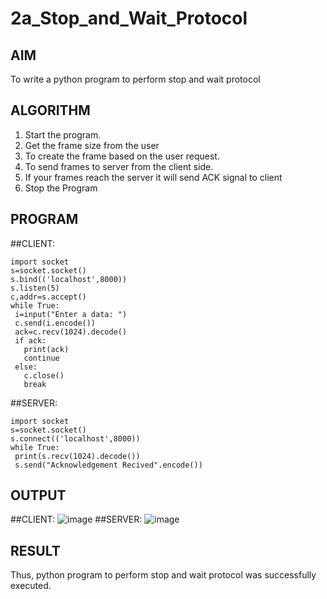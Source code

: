 # 2a_Stop_and_Wait_Protocol
## AIM 
To write a python program to perform stop and wait protocol
## ALGORITHM
1. Start the program.
2. Get the frame size from the user
3. To create the frame based on the user request.
4. To send frames to server from the client side.
5. If your frames reach the server it will send ACK signal to client
6. Stop the Program
## PROGRAM
##CLIENT:
```
import socket
s=socket.socket()
s.bind(('localhost',8000))
s.listen(5)
c,addr=s.accept()
while True:
 i=input("Enter a data: ")
 c.send(i.encode())
 ack=c.recv(1024).decode()
 if ack:
   print(ack)
   continue
 else:
   c.close()
   break
````
##SERVER:
```
import socket
s=socket.socket()
s.connect(('localhost',8000))
while True:
 print(s.recv(1024).decode())
 s.send("Acknowledgement Recived".encode())
```
## OUTPUT
##CLIENT:
![image](https://github.com/23006823/2a_Stop_and_Wait_Protocol/assets/138971409/1b9d4ac6-b9d5-474a-9a90-e209a06a6779)
##SERVER:
![image](https://github.com/23006823/2a_Stop_and_Wait_Protocol/assets/138971409/767d054e-6319-4bc1-a7a0-b57cd2837c41)

## RESULT
Thus, python program to perform stop and wait protocol was successfully executed.
